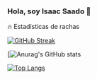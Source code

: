 ### Hola, soy Isaac Saado 👋

🔥 Estadísticas de rachas

[![GitHub Streak](https://streak-stats.demolab.com?user=wolfis21&theme=black-ice&locale=es)](https://git.io/streak-stats)

[![Anurag's GitHub stats](https://github-readme-stats.vercel.app/api/pin/?username=anuraghazra&repo=github-readme-stats&cache_seconds=86400&theme=github_dark)

[![Top Langs](https://github-readme-stats.vercel.app/api/top-langs/?username=wolfis21&layout=compact)](https://github.com/anuraghazra/github-readme-stats)

<!--
**wolfis21/wolfis21** is a ✨ _special_ ✨ repository because its `README.md` (this file) appears on your GitHub profile.

Here are some ideas to get you started:

- 🔭 I’m currently working on ...
- 🌱 I’m currently learning ...
- 👯 I’m looking to collaborate on ...
- 🤔 I’m looking for help with ...
- 💬 Ask me about ...
- 📫 How to reach me: ...
- 😄 Pronouns: ...
- ⚡ Fun fact: ...
-->
